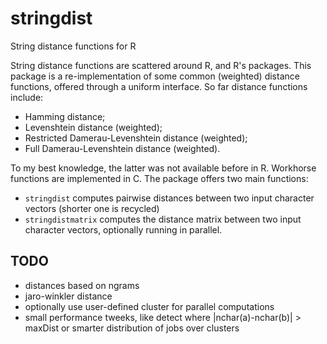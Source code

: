 stringdist
==========

String distance functions for R

String distance functions are scattered around R, and R's packages. This package
is a re-implementation of some common (weighted) distance functions, offered
through a uniform interface. So far distance functions include:

* Hamming distance; 
* Levenshtein distance (weighted);
* Restricted Damerau-Levenshtein distance (weighted);
* Full Damerau-Levenshtein distance (weighted).

To my best knowledge, the latter was not available before in R. Workhorse functions are implemented in C. The package offers two main functions:

* `stringdist`  computes pairwise distances between two input character vectors (shorter one is recycled)
* `stringdistmatrix` computes the distance matrix between two input character vectors, optionally running in parallel.

TODO
----
* distances based on ngrams
* jaro-winkler distance
* optionally use user-defined cluster for parallel computations
* small performance tweeks, like detect where |nchar(a)-nchar(b)| > maxDist or smarter distribution of jobs over clusters

